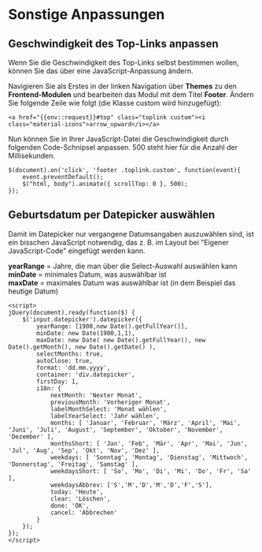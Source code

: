 
# Sonstige Anpassungen

## Geschwindigkeit des Top-Links anpassen

Wenn Sie die Geschwindigkeit des Top-Links selbst bestimmen wollen, können Sie das über eine JavaScript-Anpassung ändern.

Navigieren Sie als Erstes in der linken Navigation über **Themes** zu den **Frontend-Modulen** und bearbeiten das Modul mit dem Titel **Footer**. Ändern Sie folgende Zeile wie folgt \(die Klasse custom wird hinzugefügt\):

```
<a href="{{env::request}}#top" class="toplink custom"><i class="material-icons">arrow_upward</i></a>
```

Nun können Sie in Ihrer JavaScript-Datei die Geschwindigkeit durch folgenden Code-Schnipsel anpassen. 500 steht hier für die Anzahl der Millisekunden.

```
$(document).on('click', 'footer .toplink.custom', function(event){
    event.preventDefault();
    $("html, body").animate({ scrollTop: 0 }, 500);
});
```

## Geburtsdatum per Datepicker auswählen

Damit im Datepicker nur vergangene Datumsangaben auszuwählen sind, ist ein bisschen JavaScript notwendig, das z. B. im Layout bei "Eigener JavaScript-Code" eingefügt werden kann.

**yearRange** = Jahre, die man über die Select-Auswahl auswählen kann  
**minDate** = minimales Datum, was auswählbar ist  
**maxDate** = maximales Datum was auswählbar ist (in dem Beispiel das heutige Datum)  

```
<script>
jQuery(document).ready(function($) {
	$('input.datepicker').datepicker({
		yearRange: [1900,new Date().getFullYear()],
		minDate: new Date(1900,1,1),
		maxDate: new Date( new Date().getFullYear(), new Date().getMonth(), new Date().getDate() ),
		selectMonths: true,
		autoClose: true,
		format: 'dd.mm.yyyy',
		container: 'div.datepicker',
		firstDay: 1,
		i18n: {
			nextMonth: 'Nexter Monat',
			previousMonth: 'Vorheriger Monat',
			labelMonthSelect: 'Monat wählen',
			labelYearSelect: 'Jahr wählen',
			months: [ 'Januar', 'Februar', 'März', 'April', 'Mai', 'Juni', 'Juli', 'August', 'September', 'Oktober', 'November', 'Dezember' ],
			monthsShort: [ 'Jan', 'Feb', 'Mär', 'Apr', 'Mai', 'Jun', 'Jul', 'Aug', 'Sep', 'Okt', 'Nov', 'Dez' ],
			weekdays: [ 'Sonntag', 'Montag', 'Dienstag', 'Mittwoch', 'Donnerstag', 'Freitag', 'Samstag' ],
			weekdaysShort: [ 'So', 'Mo', 'Di', 'Mi', 'Do', 'Fr', 'Sa' ],
			weekdaysAbbrev: ['S','M','D','M','D','F','S'],
			today: 'Heute',
			clear: 'Löschen',
			done: 'OK',
			cancel: 'Abbrechen'
		}
	});
});
</script>
```


